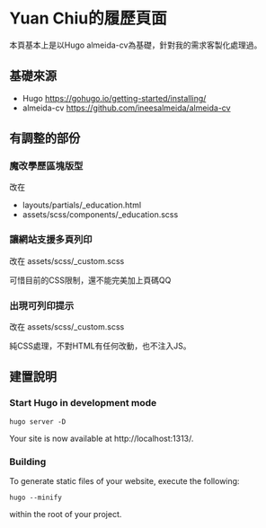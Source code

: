 Yuan Chiu的履歷頁面
===

本頁基本上是以Hugo almeida-cv為基礎，針對我的需求客製化處理過。

## 基礎來源
* Hugo <https://gohugo.io/getting-started/installing/>
* almeida-cv <https://github.com/ineesalmeida/almeida-cv>

## 有調整的部份
### 魔改學歷區塊版型
改在
* layouts/partials/_education.html
* assets/scss/components/_education.scss

### 讓網站支援多頁列印
改在 assets/scss/_custom.scss

可惜目前的CSS限制，還不能完美加上頁碼QQ

### 出現可列印提示
改在 assets/scss/_custom.scss

純CSS處理，不對HTML有任何改動，也不注入JS。

## 建置說明
### Start Hugo in development mode
```
hugo server -D
```
Your site is now available at http://localhost:1313/.

### Building
To generate static files of your website, execute the following:
```
hugo --minify
```
within the root of your project.